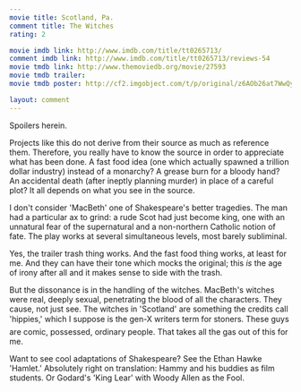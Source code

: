 ```yaml
---
movie title: Scotland, Pa.
comment title: The Witches
rating: 2

movie imdb link: http://www.imdb.com/title/tt0265713/
comment imdb link: http://www.imdb.com/title/tt0265713/reviews-54
movie tmdb link: http://www.themoviedb.org/movie/27593
movie tmdb trailer: 
movie tmdb poster: http://cf2.imgobject.com/t/p/original/z6AOb26at7WwQygeyijrpNqqtVR.jpg

layout: comment
---
```


Spoilers herein.

Projects like this do not derive from their source as much as reference them. Therefore,  you really have to know the source in order to appreciate what has been done. A fast  food idea (one which actually spawned a trillion dollar industry) instead of a monarchy? A  grease burn for a bloody hand? An accidental death (after ineptly planning murder) in  place of a careful plot? It all depends on what you see in the source.

I don't consider 'MacBeth' one of Shakespeare's better tragedies. The man had a  particular ax to grind: a rude Scot had just become king, one with an unnatural fear of  the supernatural and a non-northern Catholic notion of fate. The play works at several  simultaneous levels, most barely subliminal.

Yes, the trailer trash thing works. And the fast food thing works, at least for me. And they  can have their tone which mocks the original; this _is_ the age of irony after all and it  makes sense to side with the trash.

But the dissonance is in the handling of the witches. MacBeth's witches were real, deeply  sexual, penetrating the blood of all the characters. They cause, not just see. The witches  in 'Scotland' are something the credits call 'hippies,' which I suppose is the gen-X  writers term for stoners. These guys are comic, possessed, ordinary people. That takes  all the gas out of this for me.

Want to see cool adaptations of Shakespeare? See the Ethan Hawke 'Hamlet.' Absolutely  right on translation: Hammy and his buddies as film students. Or Godard's 'King Lear'  with Woody Allen as the Fool.